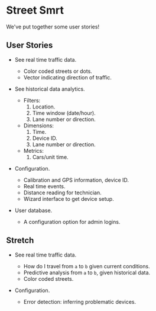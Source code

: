 # Street Smrt

We've put together some user stories!

## User Stories
+ See real time traffic data.
    + Color coded streets or dots.
    + Vector indicating direction of traffic.

+ See historical data analytics.
    + Filters:
        1. Location.
        2. Time window (date/hour).
        3. Lane number or direction.
    + Dimensions:
        1. Time.
        2. Device ID.
        3. Lane number or direction.
    + Metrics:
        1. Cars/unit time.

+ Configuration.
    + Calibration and GPS information, device ID.
    + Real time events.
    + Distance reading for technician.
    + Wizard interface to get device setup.

+ User database.
    + A configuration option for admin logins.

## Stretch
+ See real time traffic data.
    + How do I travel from `a` to `b` given current conditions.
    + Predictive analysis from `a` to `b`, given historical data.
    + Color coded streets.

+ Configuration.
    + Error detection: inferring problematic devices.
